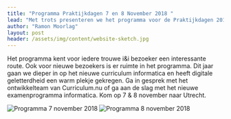 ```yaml
---
title: "Programma Praktijkdagen 7 en 8 November 2018 "
lead: "Met trots presenteren we het programma voor de Praktijkdagen 2018!"
author: "Ramon Moorlag"
layout: post
header: /assets/img/content/website-sketch.jpg
---
```

Het programma kent voor iedere trouwe i&i bezoeker een interessante route. Ook voor nieuwe bezoekers is er ruimte in het programma. Dit jaar gaan we dieper in op het nieuwe curriculum informatica en heeft digitale geletterdheid een warm plekje gekregen. Ga in gesprek met het ontwikkelteam van Curriculum.nu of ga aan de slag met het nieuwe examenprogramma informatica. Kom op 7 & 8 november naar Utrecht.

![Programma 7 november 2018](https://github.com/ieni/website/blob/master/assets/img/content/Programma_ii_7nov.jpg)
![Programma 8 november 2018](https://github.com/ieni/website/blob/master/assets/img/content/Programma_ii_8nov.jpg)

